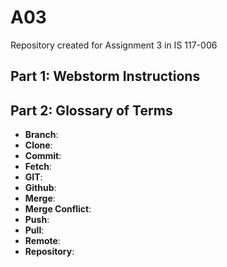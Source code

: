 # A03
Repository created for Assignment 3 in IS 117-006

## Part 1: Webstorm Instructions



## Part 2: Glossary of Terms
* **Branch**: 
* **Clone**:
* **Commit**:
* **Fetch**:
* **GIT**:
* **Github**:
* **Merge**:
* **Merge Conflict**:
* **Push**:
* **Pull**:
* **Remote**:
* **Repository**:
